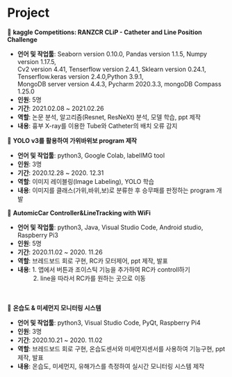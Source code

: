 # Project 
 
 :small_orange_diamond:  **kaggle Competitions: RANZCR CLiP - Catheter and Line Position Challenge**    
* **언어 및 작업툴**: Seaborn version 0.10.0, Pandas version 1.1.5, Numpy version 1.17.5,     
Cv2 version 4.41, Tenserflow version 2.4.1, Sklearn version 0.24.1, 
Tenserflow.keras version 2.4.0,Python 3.9.1,   
MongoDB server version 4.4.3, Pycharm 2020.3.3, mongoDB Compass 1.25.0     
* **인원**: 5명   
* **기간**: 2021.02.08 ~ 2021.02.26   
* **역할**: 논문 분석, 알고리즘(Resnet, ResNeXt) 분석, 모델 학습, ppt 제작
* **내용**: 흉부 X-ray를 이용한 Tube와 Catheter의 배치 오류 감지       

:small_orange_diamond:  **YOLO v3를 활용하여 가위바위보 program 제작**    
* **언어 및 작업툴**: python3, Google Colab, labelIMG tool   
* **인원**: 3명   
* **기간**: 2020.12.28 ~ 2020. 12.31   
* **역할**: 이미지 레이블링(Image Labeling), YOLO 학습
* **내용**: 이미지를 클래스(가위,바위,보)로 분류한 후 승무패를 판정하는 program 개발       

:small_orange_diamond: **AutomicCar Controller&LineTracking with WiFi**    
* **언어 및 작업툴**: python3, Java, Visual Studio Code, Android studio, Raspberry Pi3   
* **인원**: 5명   
* **기간**: 2020.11.02 ~ 2020. 11.26   
* **역할**: 브레드보드 회로 구현, RC카 모터제어, ppt 제작, 발표  
* **내용**: 1. 앱에서 버튼과 조이스틱 기능을 추가하여 RC카 controll하기   
&nbsp;&nbsp;　　2. line을 따라서 RC카를 원하는 곳으로 이동      
&nbsp;     
&nbsp;  

:small_orange_diamond: **온습도 & 미세먼지 모니터링 시스템**    
* **언어 및 작업툴**: python3, Visual Studio Code, PyQt, Raspberry Pi4   
* **인원**: 3명   
* **기간**: 2020.10.21 ~ 2020. 11.02  
* **역할**: 브레드보드 회로 구현, 온습도센서와 미세먼지센서를 사용하여 기능구현, ppt 제작, 발표  
* **내용**: 온습도, 미세먼지, 유해가스를 측정하여 실시간 모니터링 시스템 제작       
&nbsp;     
&nbsp;  